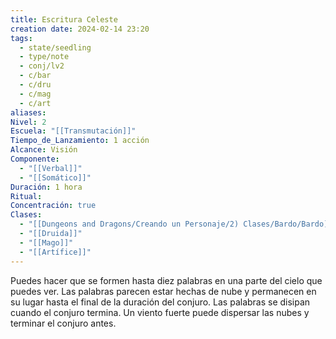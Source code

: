 ```yaml
---
title: Escritura Celeste
creation date: 2024-02-14 23:20
tags:
  - state/seedling
  - type/note
  - conj/lv2
  - c/bar
  - c/dru
  - c/mag
  - c/art
aliases: 
Nivel: 2
Escuela: "[[Transmutación]]"
Tiempo_de_Lanzamiento: 1 acción
Alcance: Visión
Componente:
  - "[[Verbal]]"
  - "[[Somático]]"
Duración: 1 hora
Ritual: 
Concentración: true
Clases:
  - "[[Dungeons and Dragons/Creando un Personaje/2) Clases/Bardo/Bardo]]"
  - "[[Druida]]"
  - "[[Mago]]"
  - "[[Artífice]]"
---
```

Puedes hacer que se formen hasta diez palabras en una parte del cielo que puedes ver. Las palabras parecen estar hechas de nube y permanecen en su lugar hasta el final de la duración del conjuro. Las palabras se disipan cuando el conjuro termina. Un viento fuerte puede dispersar las nubes y terminar el conjuro antes.
